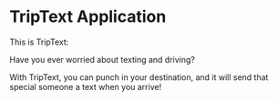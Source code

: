 # TripText Application

This is TripText:

Have you ever worried about texting and driving?

With TripText, you can punch in your destination, and
it will send that special someone a text when you arrive!